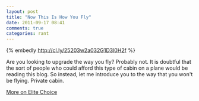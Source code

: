 ```yaml
---
layout: post
title: "Now This Is How You Fly"
date: 2011-09-17 08:41
comments: true
categories: rant
---
```

{% embedly http://cl.ly/25203w2a032G1D3l0H2f %}

Are you looking to upgrade the way you fly? Probably not.  It is doubtful that the sort of people who could afford this type of cabin on a plane would be reading this blog.  So instead, let me introduce you to the way that you won't be flying.  Private cabin.

[More on Elite Choice](http://elitechoice.org/2011/09/17/airbus-showcases-worlds-largest-corporate-jet-cabin-on-airbus-acj-318/)